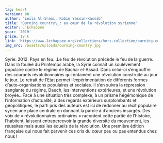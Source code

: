 ```yaml
---
tag: heart
version: 88
author: 'Leïla Al-Shami, Robin Yassin-Kassab'
title: "Burning country\_: au cœur de la révolution syrienne"
editor: L’Echappée
year: '2019'
price: 18 €
link: 'https://www.lechappee.org/collections/hors-collection/burning-country'
img_src: /assets/uploads/burning-country.jpg
---
```

Syrie. 2012. Pays en feu…Le feu de révolution précède le feu de la guerre. Dans la foulée du Printemps arabe, la Syrie connaît un soulèvement populaire contre le régime de Bachar el-Assad. Dans celui-ci s’engouffre des courants révolutionnaires qui entament une révolution construite au jour le jour. Le retrait de l’Etat permet l’expérimentation de différents formes d’auto-organisations populaires et sociales. Il s’en suivra la répression sanglante du régime, Daech, les interventions extérieures, et une révolution broyée…Face à une situation très complexe, à un prisme hégémonique de l’information d’actualité, à des regards extérieurs surplombants et géopolitiques, le parti pris des auteurs est ici de redonner au récit populaire syrien une place centrale en donnant la parole à d’anciens insurgés. Des voix de «&nbsp;révolutionnaires ordinaires&nbsp;» racontent cette partie de l’histoire, l’habitent, laissent entrapercevoir la grande diversité du mouvement, les réussites mais aussi les écueils de la révolution. Une première édition française qui nous fait parvenir ces cris du cœur peu ou pas entendus chez nous !
